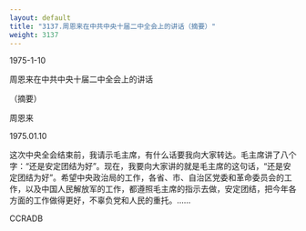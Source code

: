 ```yaml
---
layout: default
title: "3137.周恩来在中共中央十届二中全会上的讲话（摘要）"
weight: 3137
---
```


1975-1-10

周恩来在中共中央十届二中全会上的讲话

（摘要）

周恩来

1975.01.10

这次中央全会结束前，我请示毛主席，有什么话要我向大家转达。毛主席讲了八个字：“还是安定团结为好”。现在，我要向大家讲的就是毛主席的这句话，“还是安定团结为好”。希望中央政治局的工作，各省、市、自治区党委和革命委员会的工作，以及中国人民解放军的工作，都遵照毛主席的指示去做，安定团结，把今年各方面的工作做得更好，不辜负党和人民的重托。……

CCRADB

